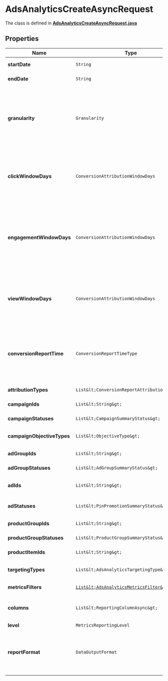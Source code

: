 

# AdsAnalyticsCreateAsyncRequest

The class is defined in **[AdsAnalyticsCreateAsyncRequest.java](../../src/main/java/org/openapitools/model/AdsAnalyticsCreateAsyncRequest.java)**

## Properties

Name | Type | Description | Notes
------------ | ------------- | ------------- | -------------
**startDate** | `String` | Metric report start date (UTC). Format: YYYY-MM-DD | 
**endDate** | `String` | Metric report end date (UTC). Format: YYYY-MM-DD | 
**granularity** | `Granularity` | TOTAL - metrics are aggregated over the specified date range.&lt;br&gt; DAY - metrics are broken down daily.&lt;br&gt; HOUR - metrics are broken down hourly.&lt;br&gt;WEEKLY - metrics are broken down weekly.&lt;br&gt;MONTHLY - metrics are broken down monthly | 
**clickWindowDays** | `ConversionAttributionWindowDays` | Number of days to use as the conversion attribution window for a pin click action. Applies to Pinterest Tag conversion metrics. Prior conversion tags use their defined attribution windows. If not specified, defaults to &#x60;30&#x60; days. |  [optional property]
**engagementWindowDays** | `ConversionAttributionWindowDays` | Number of days to use as the conversion attribution window for an engagement action. Engagements include saves, closeups, link clicks, and carousel card swipes. Applies to Pinterest Tag conversion metrics. Prior conversion tags use their defined attribution windows. If not specified, defaults to &#x60;30&#x60; days. |  [optional property]
**viewWindowDays** | `ConversionAttributionWindowDays` | Number of days to use as the conversion attribution window for a view action. Applies to Pinterest Tag conversion metrics. Prior conversion tags use their defined attribution windows. If not specified, defaults to &#x60;1&#x60; day. |  [optional property]
**conversionReportTime** | `ConversionReportTimeType` | The date by which the conversion metrics returned from this endpoint will be reported. There are two dates associated with a conversion event: the date that the user interacted with the ad, and the date that the user completed a conversion event. |  [optional property]
**attributionTypes** | `List&lt;ConversionReportAttributionType&gt;` | List of types of attribution for the conversion report |  [optional property]
**campaignIds** | `List&lt;String&gt;` | List of campaign ids |  [optional property]
**campaignStatuses** | `List&lt;CampaignSummaryStatus&gt;` | List of status values for filtering |  [optional property]
**campaignObjectiveTypes** | `List&lt;ObjectiveType&gt;` | List of values for filtering. [\&quot;WEB_SESSIONS\&quot;] in BETA. |  [optional property]
**adGroupIds** | `List&lt;String&gt;` | List of ad group ids |  [optional property]
**adGroupStatuses** | `List&lt;AdGroupSummaryStatus&gt;` | List of values for filtering |  [optional property]
**adIds** | `List&lt;String&gt;` | List of ad ids [This parameter is no supported for Product Item Level Reports] |  [optional property]
**adStatuses** | `List&lt;PinPromotionSummaryStatus&gt;` | List of values for filtering [This parameter is not supported for Product Item Level Reports] |  [optional property]
**productGroupIds** | `List&lt;String&gt;` | List of product group ids |  [optional property]
**productGroupStatuses** | `List&lt;ProductGroupSummaryStatus&gt;` | List of values for filtering |  [optional property]
**productItemIds** | `List&lt;String&gt;` | List of product item ids |  [optional property]
**targetingTypes** | `List&lt;AdsAnalyticsTargetingType&gt;` | List of targeting types. Requires &#x60;level&#x60; to be a value ending in &#x60;_TARGETING&#x60;. |  [optional property]
**metricsFilters** | [`List&lt;AdsAnalyticsMetricsFilter&gt;`](AdsAnalyticsMetricsFilter.md) | List of metrics filters |  [optional property]
**columns** | `List&lt;ReportingColumnAsync&gt;` | Metric and entity columns. Pin promotion and ad related columns are not supported for the Product Item level reports. | 
**level** | `MetricsReportingLevel` | Level of the report | 
**reportFormat** | `DataOutputFormat` | Specification for formatting the report data. Reports in JSON will not zero-fill metrics, whereas reports in CSV will. Both report formats will omit rows where all the columns are equal to 0. |  [optional property]

























